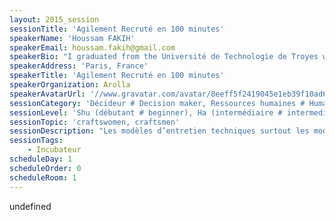 ```yaml
---
layout: 2015_session
sessionTitle: 'Agilement Recruté en 100 minutes'
speakerName: 'Houssam FAKIH'
speakerEmail: houssam.fakih@gmail.com
speakerBio: "I graduated from the Université de Technologie de Troyes with a Software Engineer, from the Université de Lille I & the Ecole des Mines de Douai with a PhD in Computer Science and from the Université de Technologie de Compiègne with a Master in Biomedical Engineering.\n\nAs a software developer, my main focus is to deliver high-quality solutions to the customer’s problem rather than just writing code. By high-quality, I mean delivering no bug. To achieve this ultimate goal, I deal with problems by applying two rules: abstraction and decomposition. To implement efficient solutions I use the best practices of these methodologies : XP, Agile, TDD, BDD, DDD, etc. Besides I pay attention to always master my tools (Language, IDE, etc.) and be updated. Routine is my enemy, I try to always learn a new languages or frameworks."
speakerAddress: 'Paris, France'
speakerTitle: 'Agilement Recruté en 100 minutes'
speakerOrganization: Arolla
speakerAvatarUrl: '//www.gravatar.com/avatar/8eeff5f2419045e1eb39f10ad6f1567d?size=200&default=mm'
sessionCategory: 'Décideur # Decision maker, Ressources humaines # Human resources, Encadrement, coach # Trainer, mentor, coach, Architecte # Architect, Développeur # Developer, Autre # Other'
sessionLevel: 'Shu (débutant # beginner), Ha (intermédiaire # intermediate), Ri (avancé # advanced)'
sessionTopic: 'craftswomen, craftsmen'
sessionDescription: "Les modèles d’entretien techniques surtout les modèles traditionnels ont beaucoup de points communs avec le modèle du cycle en V ou les projets waterfall. Cette ressemblance concerne notamment les deux points suivants :\nle récit des expériences professionnelles du candidat \nles tests techniques sous forme de QCM\n\nLe problème avec ces deux points est le manque d’un feedback rapide pour le recruteur qui ne l’aide pas à optimiser son entretien qui est déjà d’une durée limitée.\n\nAfin de maîtriser notre process de recrutement et garantir une méthode d’évaluation homogène et partagée, nous nous sommes inspirés des méthodes agiles pour définir notre propre modèle de recrutement et d’animation des entretiens techniques. \n\nNotre objectif est de satisfaire les besoins des différents acteurs impliqués dans ce process, à savoir : le candidat, le(s) recruteur(s) et le(s) décideur(s). \n\nL’entretien dans notre modèle est constitué de plusieurs itérations assez courtes ayant comme objectif de donner un feedback rapide au recruteur à la fin de chaque itération. \n\nA l’issu de l’entretien, notre modèle permet au recruteur d’identifier un profil bien précis du candidat synthétisant ses points forts, ses points faibles ainsi qu’un plan pour conquérir ces derniers. Cette synthèse est partagée avec le candidat lors d’une rétrospective puis communiqué au(x) décideur(s) .\n\nCette session est un retour d’expérience sur une centaine d’entretiens techniques animées sur quatre ans. Nous détaillons les différentes parties de l’entretien, la méthode d’évaluation suivie, les contrôles permettant de détecter les points à améliorer dans notre modèle, la qualité des candidats reçus (taux de réussite, etc.), ainsi que le suivi des candidats qui nous ont rejoint (intégration, évolution, etc.)\n\nCette session s'adresse à tous les développeurs même ceux qui n'animent pas des entretiens techniques mais aussi toutes les personnes qui sont intéressées par les questions de recrutement."
sessionTags:
    - Incubateur
scheduleDay: 1
scheduleOrder: 0
scheduleRoom: 1
---
```


undefined
